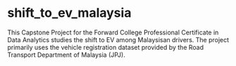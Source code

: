 # shift_to_ev_malaysia
This Capstone Project for the Forward College Professional Certificate in Data Analytics studies the shift to EV among Malaysisan drivers. The project primarily uses the vehicle registration dataset provided by the Road Transport Department of Malaysia (JPJ). 
